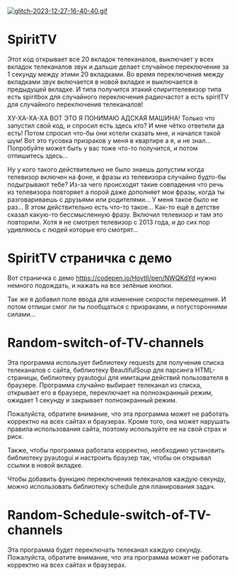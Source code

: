 [![glitch-2023-12-27-16-40-40.gif](https://i.postimg.cc/j5RSxBkZ/glitch-2023-12-27-16-40-40.gif)](https://postimg.cc/yJrHnpKZ)

# SpiritTV

Этот код открывает все 20 вкладок телеканалов, выключает у всех вкладок телеканалов звук и дальше делает случайное переключение за 1 секунду между этими 20 вкладками. Во время переключения между вкладками звук включается в новой вкладке и выключается в предыдущей вкладке.
И типа получится этакий спириттелевизор типа есть spiritbox для случайного переключения радиочастот а есть spiritTV для случайного переключения телеканалов! 

ХУ-ХА-ХА-ХА ВОТ ЭТО Я ПОНИМАЮ АДСКАЯ МАШИНА! Только что запустил свой код, и спросил есть здесь кто? И мне чётко ответили да есть! Потом спросил что-бы они хотели сказать мне, и начался такой шум! Вот это тусовка призраков у меня в квартире а я, и не знал... Попробуйте может быть у вас тоже что-то получится, и потом отпишитесь здесь...

Ну у кого такого действительно не было знаешь допустим когда телевизор включен на фоне, и фразы из телевизора случайно будто-бы подыгрывают тебе? Из-за чего происходят такие совпадения что речь из телевизора повторяет а порой даже дополняет мои фразы, когда ты разговариваешь с друзьями или родителями... У меня такое было не раз... В этом действительно есть что-то такое... Как-то ещё в детстве сказал какую-то бессмысленную фразу. Включил телевизор и там это повторили. Хотя я не смотрел телевизор с 2013 года, и до сих пор удивляюсь с людей которые его смотрят...

# SpiritTV страничка с демо

Вот страничка с демо https://codepen.io/HoytII/pen/NWQKdYd нужно немного подождать, и нажать на все зелёные кнопки.

Так же я добавил поле ввода для изменение скорости перемещения. И потом отпиши смог ли ты пообщаться с призраками, и потусторонними силами...

# Random-switch-of-TV-channels

Эта программа использует библиотеку requests для получения списка телеканалов с сайта, библиотеку BeautifulSoup для парсинга HTML-страницы, библиотеку pyautogui для имитации действий пользователя в браузере. Программа случайно выбирает телеканал из списка, открывает его в браузере, переключает на полноэкранный режим, ожидает 1 секунду и закрывает полноэкранный режим.

Пожалуйста, обратите внимание, что эта программа может не работать корректно на всех сайтах и браузерах. Кроме того, она может нарушать правила использования сайта, поэтому используйте ее на свой страх и риск.

Также, чтобы программа работала корректно, необходимо установить библиотеку pyautogui и настроить браузер так, чтобы он открывал ссылки в новой вкладке.

Чтобы добавить функцию переключения телеканалов каждую секунду, можно использовать библиотеку schedule для планирования задач.

# Random-Schedule-switch-of-TV-channels

Эта программа будет переключать телеканал каждую секунду. Пожалуйста, обратите внимание, что эта программа может не работать корректно на всех сайтах и браузерах.
